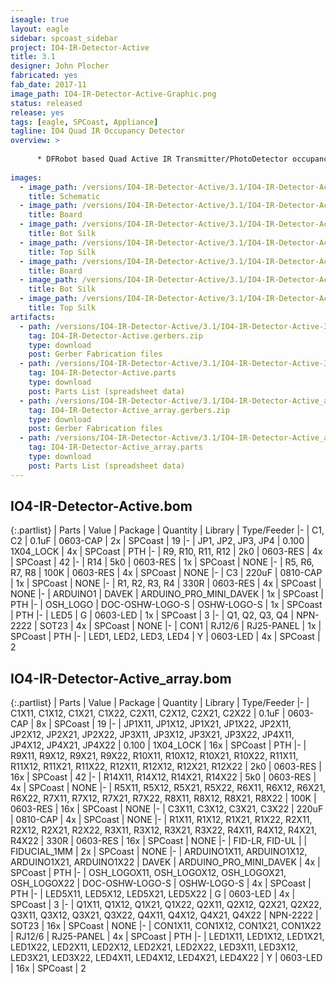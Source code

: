 ```yaml
---
iseagle: true
layout: eagle
sidebar: spcoast_sidebar
project: IO4-IR-Detector-Active
title: 3.1
designer: John Plocher
fabricated: yes
fab_date: 2017-11
image_path: IO4-IR-Detector-Active-Graphic.png
status: released
release: yes
tags: [eagle, SPCoast, Appliance]
tagline: IO4 Quad IR Occupancy Detector
overview: >
    
      * DFRobot based Quad Active IR Transmitter/PhotoDetector occupancy detector
    
images:
  - image_path: /versions/IO4-IR-Detector-Active/3.1/IO4-IR-Detector-Active-3.1.sch.png
    title: Schematic
  - image_path: /versions/IO4-IR-Detector-Active/3.1/IO4-IR-Detector-Active_array-3.1.brd.png
    title: Board
  - image_path: /versions/IO4-IR-Detector-Active/3.1/IO4-IR-Detector-Active-3.1.bot.brd.png
    title: Bot Silk
  - image_path: /versions/IO4-IR-Detector-Active/3.1/IO4-IR-Detector-Active-3.1.top.brd.png
    title: Top Silk
  - image_path: /versions/IO4-IR-Detector-Active/3.1/IO4-IR-Detector-Active-3.1.brd.png
    title: Board
  - image_path: /versions/IO4-IR-Detector-Active/3.1/IO4-IR-Detector-Active_array-3.1.bot.brd.png
    title: Bot Silk
  - image_path: /versions/IO4-IR-Detector-Active/3.1/IO4-IR-Detector-Active_array-3.1.top.brd.png
    title: Top Silk
artifacts:
  - path: /versions/IO4-IR-Detector-Active/3.1/IO4-IR-Detector-Active-3.1.gerbers.zip
    tag: IO4-IR-Detector-Active.gerbers.zip
    type: download
    post: Gerber Fabrication files
  - path: /versions/IO4-IR-Detector-Active/3.1/IO4-IR-Detector-Active-3.1.parts.csv
    tag: IO4-IR-Detector-Active.parts
    type: download
    post: Parts List (spreadsheet data)
  - path: /versions/IO4-IR-Detector-Active/3.1/IO4-IR-Detector-Active_array-3.1.gerbers.zip
    tag: IO4-IR-Detector-Active_array.gerbers.zip
    type: download
    post: Gerber Fabrication files
  - path: /versions/IO4-IR-Detector-Active/3.1/IO4-IR-Detector-Active_array-3.1.parts.csv
    tag: IO4-IR-Detector-Active_array.parts
    type: download
    post: Parts List (spreadsheet data)
---
```


## IO4-IR-Detector-Active.bom

{:.partlist}
| Parts | Value | Package | Quantity | Library | Type/Feeder
|-
| C1, C2 | 0.1uF | 0603-CAP | 2x | SPCoast | 19
|-
| JP1, JP2, JP3, JP4 | 0.100 | 1X04_LOCK | 4x | SPCoast | PTH
|-
| R9, R10, R11, R12 | 2k0 | 0603-RES | 4x | SPCoast | 42
|-
| R14 | 5k0 | 0603-RES | 1x | SPCoast | NONE
|-
| R5, R6, R7, R8 | 100K | 0603-RES | 4x | SPCoast | NONE
|-
| C3 | 220uF | 0810-CAP | 1x | SPCoast | NONE
|-
| R1, R2, R3, R4 | 330R | 0603-RES | 4x | SPCoast | NONE
|-
| ARDUINO1 | DAVEK | ARDUINO_PRO_MINI_DAVEK | 1x | SPCoast | PTH
|-
| OSH_LOGO | DOC-OSHW-LOGO-S | OSHW-LOGO-S | 1x | SPCoast | PTH
|-
| LED5 | G | 0603-LED | 1x | SPCoast | 3
|-
| Q1, Q2, Q3, Q4 | NPN-2222 | SOT23 | 4x | SPCoast | NONE
|-
| CON1 | RJ12/6 | RJ25-PANEL | 1x | SPCoast | PTH
|-
| LED1, LED2, LED3, LED4 | Y | 0603-LED | 4x | SPCoast | 2

## IO4-IR-Detector-Active_array.bom

{:.partlist}
| Parts | Value | Package | Quantity | Library | Type/Feeder
|-
| C1X11, C1X12, C1X21, C1X22, C2X11, C2X12, C2X21, C2X22 | 0.1uF | 0603-CAP | 8x | SPCoast | 19
|-
| JP1X11, JP1X12, JP1X21, JP1X22, JP2X11, JP2X12, JP2X21, JP2X22, JP3X11, JP3X12, JP3X21, JP3X22, JP4X11, JP4X12, JP4X21, JP4X22 | 0.100 | 1X04_LOCK | 16x | SPCoast | PTH
|-
| R9X11, R9X12, R9X21, R9X22, R10X11, R10X12, R10X21, R10X22, R11X11, R11X12, R11X21, R11X22, R12X11, R12X12, R12X21, R12X22 | 2k0 | 0603-RES | 16x | SPCoast | 42
|-
| R14X11, R14X12, R14X21, R14X22 | 5k0 | 0603-RES | 4x | SPCoast | NONE
|-
| R5X11, R5X12, R5X21, R5X22, R6X11, R6X12, R6X21, R6X22, R7X11, R7X12, R7X21, R7X22, R8X11, R8X12, R8X21, R8X22 | 100K | 0603-RES | 16x | SPCoast | NONE
|-
| C3X11, C3X12, C3X21, C3X22 | 220uF | 0810-CAP | 4x | SPCoast | NONE
|-
| R1X11, R1X12, R1X21, R1X22, R2X11, R2X12, R2X21, R2X22, R3X11, R3X12, R3X21, R3X22, R4X11, R4X12, R4X21, R4X22 | 330R | 0603-RES | 16x | SPCoast | NONE
|-
| FID-LR, FID-UL |  | FIDUCIAL_1MM | 2x | SPCoast | NONE
|-
| ARDUINO1X11, ARDUINO1X12, ARDUINO1X21, ARDUINO1X22 | DAVEK | ARDUINO_PRO_MINI_DAVEK | 4x | SPCoast | PTH
|-
| OSH_LOGOX11, OSH_LOGOX12, OSH_LOGOX21, OSH_LOGOX22 | DOC-OSHW-LOGO-S | OSHW-LOGO-S | 4x | SPCoast | PTH
|-
| LED5X11, LED5X12, LED5X21, LED5X22 | G | 0603-LED | 4x | SPCoast | 3
|-
| Q1X11, Q1X12, Q1X21, Q1X22, Q2X11, Q2X12, Q2X21, Q2X22, Q3X11, Q3X12, Q3X21, Q3X22, Q4X11, Q4X12, Q4X21, Q4X22 | NPN-2222 | SOT23 | 16x | SPCoast | NONE
|-
| CON1X11, CON1X12, CON1X21, CON1X22 | RJ12/6 | RJ25-PANEL | 4x | SPCoast | PTH
|-
| LED1X11, LED1X12, LED1X21, LED1X22, LED2X11, LED2X12, LED2X21, LED2X22, LED3X11, LED3X12, LED3X21, LED3X22, LED4X11, LED4X12, LED4X21, LED4X22 | Y | 0603-LED | 16x | SPCoast | 2

